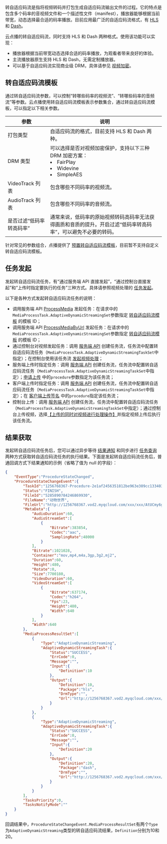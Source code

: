 转自适应码流是指将视频转码并打包生成自适应码流输出文件的过程。它的特点是包含多个码率的音视频文件和一个描述性文件（manifest），播放器能够根据当前带宽，动态选择最合适的码率播放。目前应用最广泛的自适应码流格式，有 [HLS](https://developer.apple.com/streaming/) 和 [Dash](https://mpeg.chiariglione.org/standards/mpeg-dash)。

云点播的转自适应码流，同时支持 HLS 和 Dash 两种格式。使用该功能可以实现：
* 播放器根据当前带宽动态选择合适的码率播放，为观看者带来良好的体验。
* 主流播放器原生支持 HLS 和 Dash，无需定制播放器。
* 可以基于自适应码流实现商业级 DRM，具体请参见 [视频加密](https://cloud.tencent.com/document/product/266/34072)。

## 转自适应码流模板

通过转自适应码流参数，可以控制“转哪些码率的视频流”、“转哪些码率的音频流”等参数。云点播使用转自适应码流模板表示参数集合，通过转自适应码流模板，可以指定以下相关参数。

| 参数 | 说明 |
| -- | -- |
| 打包类型 | 自适应码流的格式，目前支持 HLS 和 Dash 两种。 |
| DRM 类型 | 可以选择是否对视频加密保护，支持以下三种 DRM 加密方案：<li>FairPlay</li><li>Widevine</li><li>SimpleAES</li> |
| VideoTrack 列表 | 包含哪些不同码率的视频流。 |
| AudioTrack 列表 | 包含哪些不同码率的音频流。 |
| 是否过滤“低码率转高码率” | 通常来说，低码率的原始视频转码高码率无法获得画质和音质的提升。开启过滤“低码率转高码率”，可以避免不必要的转码。|

针对常见的参数组合，点播提供了 [预置转自适应码流模板](https://cloud.tencent.com/document/product/266/33476#.E9.A2.84.E7.BD.AE.E8.BD.AC.E8.87.AA.E9.80.82.E5.BA.94.E7.A0.81.E6.B5.81.E6.A8.A1.E6.9D.BF)，目前暂不支持自定义转自适应码流模板。

## 任务发起

发起转自适应码流任务，有“通过服务端 API 直接发起”，“通过控制台直接发起”和“上传时指定要执行的任务”三种方式。具体请参照视频处理的 [任务发起](https://cloud.tencent.com/document/product/266/33475#OriginatingTask)。

以下是各种方式发起转自适应码流任务的说明：

* 调用服务端 API [ProcessMedia](https://cloud.tencent.com/document/product/266/33427) 发起任务：在请求中的`MediaProcessTask.AdaptiveDynamicStreamingSet`参数指定 [转自适应码流模板](https://cloud.tencent.com/document/product/266/34071#.E8.BD.AC.E8.87.AA.E9.80.82.E5.BA.94.E7.A0.81.E6.B5.81.E6.A8.A1.E6.9D.BF) 的模板 ID；
* 调用服务端 API [ProcessMediaByUrl](https://cloud.tencent.com/document/product/266/33426) 发起任务：在请求中的`MediaProcessTask.AdaptiveDynamicStreamingSet`参数指定 [转自适应码流模板](https://cloud.tencent.com/document/product/266/34071#.E8.BD.AC.E8.87.AA.E9.80.82.E5.BA.94.E7.A0.81.E6.B5.81.E6.A8.A1.E6.9D.BF) 的模板 ID；
* 通过控制台对视频发起任务：调用 [服务端 API](https://cloud.tencent.com/document/product/266/33897) 创建任务流，任务流中配置转自适应码流任务（`MediaProcessTask.AdaptiveDynamicStreamingTaskSet`中指定）；在控制台使用该任务流 [发起视频处理](https://cloud.tencent.com/document/product/266/2841#.E5.A4.84.E7.90.86.E8.A7.86.E9.A2.91)；
* 服务端上传时指定任务：调用 [服务端 API](https://cloud.tencent.com/document/product/266/33897) 创建任务流，任务流中配置转自适应码流任务（`MediaProcessTask.AdaptiveDynamicStreamingTaskSet`中指定）；[申请上传](https://cloud.tencent.com/document/api/266/31767#2.-.E8.BE.93.E5.85.A5.E5.8F.82.E6.95.B0) 中的`procedure`参数指定为该任务流；
* 客户端上传时指定任务：调用 [服务端 API](https://cloud.tencent.com/document/product/266/33897) 创建任务流，任务流中配置转自适应码流任务（`MediaProcessTask.AdaptiveDynamicStreamingTaskSet`中指定）；在 [客户端上传签名](https://cloud.tencent.com/document/product/266/9221#.E7.AD.BE.E5.90.8D.E5.8F.82.E6.95.B0) 中的`procedure`指定该任务流；
* 控制台上传：调用 [服务端 API](https://cloud.tencent.com/document/product/266/33897) 创建任务流，任务流中配置转自适应码流任务（`MediaProcessTask.AdaptiveDynamicStreamingTaskSet`中指定）；通过控制台上传视频，选择[【上传的同时对视频进行处理操作】](https://cloud.tencent.com/document/product/266/2841#.E4.B8.8A.E4.BC.A0.E8.A7.86.E9.A2.91)并指定视频上传后执行该任务流。

## 结果获取

发起转自适应码流任务后，您可以通过异步等待 [结果通知](https://cloud.tencent.com/document/product/266/33475#ResultNotification) 和同步进行 [任务查询](https://cloud.tencent.com/document/product/266/33475#TaskQuery) 两种方式获取转自适应码流任务的执行结果。下面是发起转自适应码流任务后，普通回调方式下结果通知的示例（省略了值为 null 的字段）：

```json
{
    "EventType":"ProcedureStateChanged",
    "ProcedureStateChangeEvent":{
        "TaskId":"1256768367-Procedure-2e1af2456351812be963e309cc133403t0",
        "Status":"FINISH",
        "FileId":"5285890784246869930",
        "FileName":"动物世界",
        "FileUrl":"http://1256768367.vod2.myqcloud.com/xxx/xxx/AtUCmy6gmIYA.mp4",
        "MetaData":{
            "AudioDuration":60,
            "AudioStreamSet":[
                {
                    "Bitrate":383854,
                    "Codec":"aac",
                    "SamplingRate":48000
                }
            ],
            "Bitrate":1021028,
            "Container":"mov,mp4,m4a,3gp,3g2,mj2",
            "Duration":60,
            "Height":480,
            "Rotate":0,
            "Size":7700180,
            "VideoDuration":60,
            "VideoStreamSet":[
                {
                    "Bitrate":637174,
                    "Codec":"h264",
                    "Fps":23,
                    "Height":480,
                    "Width":640
                }
            ],
            "Width":640
        },
        "MediaProcessResultSet":[
            {
                "Type":"AdaptiveDynamicStreaming",
                "AdaptiveDynamicStreamingTask":{
                    "Status":"SUCCESS",
                    "ErrCode":0,
                    "Message":"",
                    "Input":{
                        "Definition":10
                    },
                    "Output":{
                        "Definition":10,
                        "Package":"hls",
                        "DrmType":"",
                        "Url":"http://1256768367.vod2.myqcloud.com/xxx/xxx/adp.10.m3u8"
                    }
                }
            },
            {
                "Type":"AdaptiveDynamicStreaming",
                "AdaptiveDynamicStreamingTask":{
                    "Status":"SUCCESS",
                    "ErrCode":0,
                    "Message":"",
                    "Input":{
                        "Definition":20
                    },
                    "Output":{
                        "Definition":20,
                        "Package":"dash",
                        "DrmType":"",
                        "Url":"http://1256768367.vod2.myqcloud.com/xxx/xxx/adp.20.mpd"
                    }
                }
            }
        ],
        "TasksPriority":0,
        "TasksNotifyMode":""
    }
}
```

回调结果中，`ProcedureStateChangeEvent.MediaProcessResultSet`有两个`Type`为`AdaptiveDynamicStreaming`类型的转自适应码流结果，`Definition`分别为10和20。
